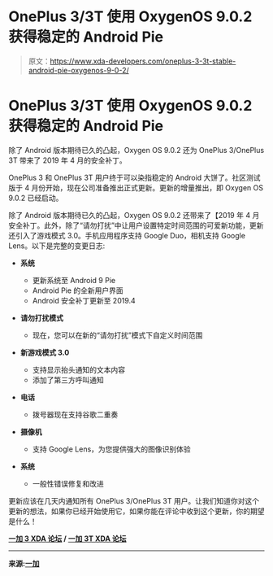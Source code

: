 # OnePlus 3/3T 使用 OxygenOS 9.0.2 获得稳定的 Android Pie

> 原文：<https://www.xda-developers.com/oneplus-3-3t-stable-android-pie-oxygenos-9-0-2/>

# OnePlus 3/3T 使用 OxygenOS 9.0.2 获得稳定的 Android Pie

除了 Android 版本期待已久的凸起，Oxygen OS 9.0.2 还为 OnePlus 3/OnePlus 3T 带来了 2019 年 4 月的安全补丁。

OnePlus 3 和 OnePlus 3T 用户终于可以染指稳定的 Android 大饼了。社区测试版于 4 月份开始，现在公司准备推出正式更新。更新的增量推出，即 Oxygen OS 9.0.2 已经启动。

除了 Android 版本期待已久的凸起，Oxygen OS 9.0.2 还带来了【2019 年 4 月安全补丁。此外，除了“请勿打扰”中让用户设置特定时间范围的可爱新功能，更新还引入了游戏模式 3.0。手机应用程序支持 Google Duo，相机支持 Google Lens。以下是完整的变更日志:

*   **系统**
    *   更新系统至 Android 9 Pie
    *   Android Pie 的全新用户界面
    *   Android 安全补丁更新至 2019.4

*   **请勿打扰模式**
    *   现在，您可以在新的“请勿打扰”模式下自定义时间范围
*   **新游戏模式 3.0**
    *   支持显示抬头通知的文本内容
    *   添加了第三方呼叫通知
*   **电话**
    *   拨号器现在支持谷歌二重奏
*   **摄像机**
    *   支持 Google Lens，为您提供强大的图像识别体验
*   **系统**
    *   一般性错误修复和改进

更新应该在几天内通知所有 OnePlus 3/OnePlus 3T 用户。让我们知道你对这个更新的想法，如果你已经开始使用它，如果你能在评论中收到这个更新，你的期望是什么！

**[一加 3 XDA 论坛](https://forum.xda-developers.com/oneplus-3) / [一加 3T XDA 论坛](https://forum.xda-developers.com/oneplus-3t)**

* * *

**来源:[一加](https://forums.oneplus.com/threads/oxygenos-9-0-2-based-on-android-pie-for-oneplus-3-oneplus-3t.1037208/)**